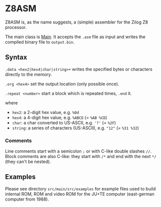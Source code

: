 # Z8ASM

Z8ASM is, as the name suggests, a (simple) assembler for the Zilog Z8 processor.

The main class is [Main](src/main/src/Main.java).
It accepts the `.asm` file as input and writes the compiled binary file to `output.bin`.

## Syntax

`.data <hex2|hex4|char|string>+` writes the specified bytes or characters directly to the memory.

`.org <hex4>` set the output location (only possible once).

`.repeat <number>` start a block which is repeated <number> times, `.end` it.

where
- `hex2`: a 2-digit hex value, e.g. `%0d`
- `hex4`: a 4-digit hex value, e.g. `%ABCD` (= `%AB %CD`)
- `char`: a char converted to US-ASCII, e.g. `'?'` (= `%2F`)
- `string`: a series of characters (US-ASCII), e.g. `"12"` (= `%31 %32`)

### Comments

Line comments start with a semicolon `;` or with C-like double slashes `//`.
Block comments are also C-like: they start with `/*` and end with the next `*/` (they can't be nested).

## Examples

Please see directory `src/main/src/examples` for example files used to build internal ROM, ROM and video ROM for the JU+TE computer (east-german computer from 1988).
